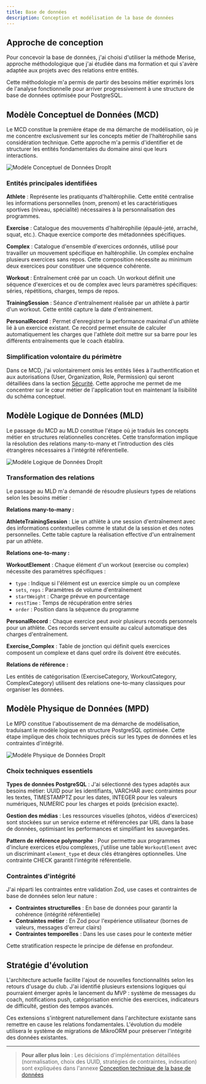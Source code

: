 ```yaml
---
title: Base de données
description: Conception et modélisation de la base de données
---
```


## Approche de conception

Pour concevoir la base de données, j'ai choisi d'utiliser la méthode Merise, approche méthodologique que j'ai étudiée dans ma formation et qui s'avère adaptée aux projets avec des relations entre entités.

Cette méthodologie m'a permis de partir des besoins métier exprimés lors de l'analyse fonctionnelle pour arriver progressivement à une structure de base de données optimisée pour PostgreSQL.

## Modèle Conceptuel de Données (MCD)

Le MCD constitue la première étape de ma démarche de modélisation, où je me concentre exclusivement sur les concepts métier de l'haltérophilie sans considération technique. Cette approche m'a permis d'identifier et de structurer les entités fondamentales du domaine ainsi que leurs interactions.

![Modèle Conceptuel de Données DropIt](../../../assets/mcd-dropit.png)

### Entités principales identifiées

**Athlete** : Représente les pratiquants d'haltérophilie. Cette entité centralise les informations personnelles (nom, prenom) et les caractéristiques sportives (niveau, spécialité) nécessaires à la personnalisation des programmes.

**Exercise** : Catalogue des mouvements d'haltérophilie (épaulé-jeté, arraché, squat, etc.). Chaque exercice comporte des métadonnées spécifiques.

**Complex** : Catalogue d'ensemble d'exercices ordonnés, utilisé pour travailler un mouvement spécifique en haltérophilie. Un complex enchaîne plusieurs exercices sans repos. Cette composition nécessite au minimum deux exercices pour constituer une séquence cohérente.

**Workout** : Entraînement créé par un coach. Un workout définit une séquence d'exercices et ou de complex avec leurs paramètres spécifiques: séries, répétitions, charges, temps de repos.

**TrainingSession** : Séance d'entraînement réalisée par un athlète à partir d'un workout. Cette entité capture la date d'entrainement.

**PersonalRecord** : Permet d'enregistrer la performance maximal d'un athlète lié à un exercice existant. Ce record permet ensuite de calculer automatiquement les charges que l'athlete doit mettre sur sa barre pour les différents entraînements que le coach établira. 

### Simplification volontaire du périmètre

Dans ce MCD, j'ai volontairement omis les entités liées à l'authentification et aux autorisations (User, Organization, Role, Permission) qui seront détaillées dans la section [Sécurité](/securite/conception). Cette approche me permet de me concentrer sur le cœur métier de l'application tout en maintenant la lisibilité du schéma conceptuel.

## Modèle Logique de Données (MLD)

Le passage du MCD au MLD constitue l'étape où je traduis les concepts métier en structures relationnelles concrètes. Cette transformation implique la résolution des relations many-to-many et l'introduction des clés étrangères nécessaires à l'intégrité référentielle.

![Modèle Logique de Données DropIt](../../../assets/mld-dropit.png)

### Transformation des relations

Le passage au MLD m'a demandé de résoudre plusieurs types de relations selon les besoins métier :

**Relations many-to-many :**

**AthleteTrainingSession** : Lie un athlète à une session d'entraînement avec des informations contextuelles comme le statut de la session et des notes personnelles. Cette table capture la réalisation effective d'un entraînement par un athlète.

**Relations one-to-many :**

**WorkoutElement** : Chaque élément d'un workout (exercise ou complex) nécessite des paramètres spécifiques :
- `type` : Indique si l'élément est un exercice simple ou un complexe
- `sets`, `reps` : Paramètres de volume d'entraînement
- `startWeight` : Charge prévue en pourcentage
- `restTime` : Temps de récupération entre séries
- `order` : Position dans la séquence du programme

**PersonalRecord** : Chaque exercice peut avoir plusieurs records personnels pour un athlète. Ces records servent ensuite au calcul automatique des charges d'entraînement.

**Exercise_Complex** : Table de jonction qui définit quels exercices composent un complexe et dans quel ordre ils doivent être exécutés.

**Relations de référence :**

Les entités de catégorisation (ExerciseCategory, WorkoutCategory, ComplexCategory) utilisent des relations one-to-many classiques pour organiser les données.

## Modèle Physique de Données (MPD)

Le MPD constitue l'aboutissement de ma démarche de modélisation, traduisant le modèle logique en structure PostgreSQL optimisée. Cette étape implique des choix techniques précis sur les types de données et les contraintes d'intégrité.

![Modèle Physique de Données DropIt](../../../assets/mpd-dropit.png)

### Choix techniques essentiels

**Types de données PostgreSQL** : J'ai sélectionné des types adaptés aux besoins métier: UUID pour les identifiants, VARCHAR avec contraintes pour les textes, TIMESTAMPTZ pour les dates, INTEGER pour les valeurs numériques, NUMERIC pour les charges et poids (précision exacte).

**Gestion des médias** : Les ressources visuelles (photos, vidéos d'exercices) sont stockées sur un service externe et référencées par URL dans la base de données, optimisant les performances et simplifiant les sauvegardes.

**Pattern de référence polymorphe** : Pour permettre aux programmes d'inclure exercices et/ou complexes, j'utilise une table `WorkoutElement` avec un discriminant `element_type` et deux clés étrangères optionnelles. Une contrainte CHECK garantit l'intégrité référentielle.

### Contraintes d'intégrité

J'ai réparti les contraintes entre validation Zod, use cases et contraintes de base de données selon leur nature :

- **Contraintes structurelles** : En base de données pour garantir la cohérence (intégrité référentielle)
- **Contraintes métier** : En Zod pour l'expérience utilisateur (bornes de valeurs, messages d'erreur clairs)
- **Contraintes temporelles** : Dans les use cases pour le contexte métier

Cette stratification respecte le principe de défense en profondeur.

## Stratégie d'évolution

L'architecture actuelle facilite l'ajout de nouvelles fonctionnalités selon les retours d'usage du club. J'ai identifié plusieurs extensions logiques qui pourraient émerger après le lancement du MVP : système de messages du coach, notifications push, catégorisation enrichie des exercices, indicateurs de difficulté, gestion des tempos avancés.

Ces extensions s'intègrent naturellement dans l'architecture existante sans remettre en cause les relations fondamentales. L'évolution du modèle utilisera le système de migrations de MikroORM pour préserver l'intégrité des données existantes.

---

> **Pour aller plus loin** : Les décisions d'implémentation détaillées (normalisation, choix des UUID, stratégies de contraintes, indexation) sont expliquées dans l'annexe [Conception technique de la base de données](/annexes/conception-bdd-technique/)